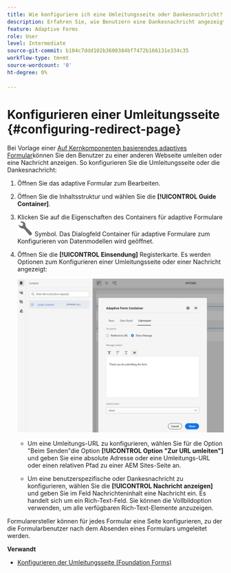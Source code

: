 ```yaml
---
title: Wie konfiguriere ich eine Umleitungsseite oder Dankesnachricht?
description: Erfahren Sie, wie Benutzern eine Dankesnachricht angezeigt oder zu einer Webseite umgeleitet werden kann, die Formularverfasser beim Erstellen des Formulars konfigurieren können.
feature: Adaptive Forms
role: User
level: Intermediate
source-git-commit: b104c7ddd102b3600384bf7472b166131e334c35
workflow-type: tm+mt
source-wordcount: '0'
ht-degree: 0%

---
```



# Konfigurieren einer Umleitungsseite {#configuring-redirect-page}

Bei Vorlage einer [Auf Kernkomponenten basierendes adaptives Formular](creating-adaptive-form-core-components.md)können Sie den Benutzer zu einer anderen Webseite umleiten oder eine Nachricht anzeigen. So konfigurieren Sie die Umleitungsseite oder die Dankesnachricht:

1. Öffnen Sie das adaptive Formular zum Bearbeiten.
1. Öffnen Sie die Inhaltsstruktur und wählen Sie die **[!UICONTROL Guide Container]**.
1. Klicken Sie auf die Eigenschaften des Containers für adaptive Formulare ![Eigenschaften des Containers für adaptive Formulare](/help/forms/assets/configure-icon.svg) Symbol. Das Dialogfeld Container für adaptive Formulare zum Konfigurieren von Datenmodellen wird geöffnet.
1. Öffnen Sie die **[!UICONTROL Einsendung]** Registerkarte. Es werden Optionen zum Konfigurieren einer Umleitungsseite oder einer Nachricht angezeigt:

   ![Dialogfeld &quot;Übermittlung&quot;von Guide Container zum Konfigurieren einer Umleitungsseite oder einer Nachricht](/help/forms/assets/adaptive-forms-core-components-redirect-page-or-thank-you-message.png)

   * Um eine Umleitungs-URL zu konfigurieren, wählen Sie für die Option &quot;Beim Senden&quot;die Option **[!UICONTROL Option &quot;Zur URL umleiten&quot;]** und geben Sie eine absolute Adresse oder eine Umleitungs-URL oder einen relativen Pfad zu einer AEM Sites-Seite an.

   * Um eine benutzerspezifische oder Dankesnachricht zu konfigurieren, wählen Sie die **[!UICONTROL Nachricht anzeigen]** und geben Sie im Feld Nachrichteninhalt eine Nachricht ein. Es handelt sich um ein Rich-Text-Feld. Sie können die Vollbildoption verwenden, um alle verfügbaren Rich-Text-Elemente anzuzeigen.

Formularersteller können für jedes Formular eine Seite konfigurieren, zu der die Formularbenutzer nach dem Absenden eines Formulars umgeleitet werden.

**Verwandt**

* [Konfigurieren der Umleitungsseite (Foundation Forms)](configuring-redirect-page.md)

